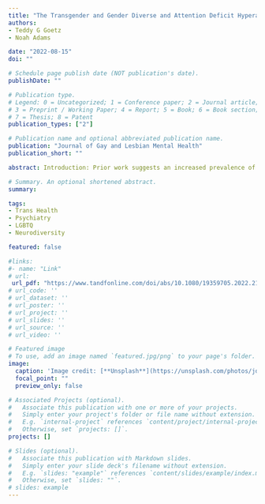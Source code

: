 ```yaml
---
title: "The Transgender and Gender Diverse and Attention Deficit Hyperactivity Disorder Nexus: A Systematic Review."
authors:
- Teddy G Goetz
- Noah Adams

date: "2022-08-15"
doi: ""

# Schedule page publish date (NOT publication's date).
publishDate: ""

# Publication type.
# Legend: 0 = Uncategorized; 1 = Conference paper; 2 = Journal article;
# 3 = Preprint / Working Paper; 4 = Report; 5 = Book; 6 = Book section;
# 7 = Thesis; 8 = Patent
publication_types: ["2"]

# Publication name and optional abbreviated publication name.
publication: "Journal of Gay and Lesbian Mental Health"
publication_short: ""

abstract: Introduction: Prior work suggests an increased prevalence of Attention Deficit Hyperactivity Disorder (ADHD) among transgender and/or gender diverse (TGD) individuals. This systematic review summarizes primary literature on TGD/ADHD experience. Methods: Texts from databases, reference lists, and referral were screened per PRISMA guidelines, with author consensus. Results: Since 2014, 17 articles have been published on the TGD/ADHD nexus. Gender-affirming care specialists authored 65%. 71% reported prevalence, per medical records. Only case reports discussed implications. None avoided deficit-framing, nor included explicit TGD/ADHD authorship. Conclusions: The paucity of literature and lack of explicit TGD/ADHD community involvement are striking; each warrants increased attention.

# Summary. An optional shortened abstract.
summary:

tags:
- Trans Health
- Psychiatry
- LGBTQ
- Neurodiversity

featured: false

#links:
#- name: "Link"
# url: 
 url_pdf: "https://www.tandfonline.com/doi/abs/10.1080/19359705.2022.2109119"
# url_code: ''
# url_dataset: ''
# url_poster: ''
# url_project: ''
# url_slides: ''
# url_source: ''
# url_video: ''

# Featured image
# To use, add an image named `featured.jpg/png` to your page's folder. 
image:
  caption: 'Image credit: [**Unsplash**](https://unsplash.com/photos/jdD8gXaTZsc)'
  focal_point: ""
  preview_only: false

# Associated Projects (optional).
#   Associate this publication with one or more of your projects.
#   Simply enter your project's folder or file name without extension.
#   E.g. `internal-project` references `content/project/internal-project/index.md`.
#   Otherwise, set `projects: []`.
projects: []

# Slides (optional).
#   Associate this publication with Markdown slides.
#   Simply enter your slide deck's filename without extension.
#   E.g. `slides: "example"` references `content/slides/example/index.md`.
#   Otherwise, set `slides: ""`.
# slides: example
---
```


